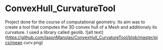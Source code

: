 # ConvexHull_CurvatureTool
Project done for the course of computational geometry. Its aim was to create a tool that computes the 3D convex hull of a Mesh and additionaly its curvature. I used a library called geolib.
![alt text](https://github.com/IasonManolas/ConvexHull_CurvatureTool/blob/master/pics/mean curv.png)

